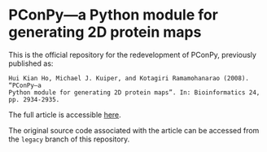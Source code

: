 PConPy—a Python module for generating 2D protein maps
=====================================================

This is the official repository for the redevelopment of PConPy, previously published as:

    Hui Kian Ho, Michael J. Kuiper, and Kotagiri Ramamohanarao (2008). “PConPy–a
    Python module for generating 2D protein maps”. In: Bioinformatics 24,
    pp. 2934-2935.

The full article is accessible [here](http://bioinformatics.oxfordjournals.org/content/24/24/2934.full).

The original source code associated with the article can be accessed from the `legacy` branch of this repository.
